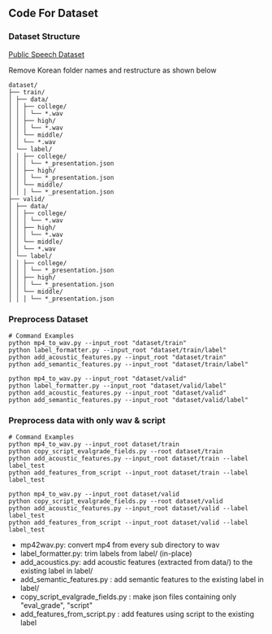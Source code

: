 ## Code For Dataset

### Dataset Structure

[Public Speech Dataset](https://www.aihub.or.kr/aihubdata/data/view.do?pageIndex=1&currMenu=115&topMenu=100&srchOneDataTy=DATA004&srchOptnCnd=OPTNCND001&searchKeyword=&srchDetailCnd=DETAILCND001&srchOrder=ORDER001&srchPagePer=20&srchDataRealmCode=REALM002&srchDataRealmCode=REALM010&aihubDataSe=data&dataSetSn=71663)

Remove Korean folder names and restructure as shown below

```
dataset/
├── train/
│ ├── data/
│ │ ├── college/
│ │ │ └── *.wav
│ │ ├── high/
│ │ │ └── *.wav
│ │ └── middle/
│ │ └── *.wav
│ └── label/
│ │ ├── college/
│ │ │ └── *_presentation.json
│ │ ├── high/
│ │ │ └── *_presentation.json
│ │ └── middle/
│ │ │ └── *_presentation.json
├── valid/
│ ├── data/
│ │ ├── college/
│ │ │ └── *.wav
│ │ ├── high/
│ │ │ └── *.wav
│ │ └── middle/
│ │ └── *.wav
│ └── label/
│ │ ├── college/
│ │ │ └── *_presentation.json
│ │ ├── high/
│ │ │ └── *_presentation.json
│ │ └── middle/
│ │ │ └── *_presentation.json
```

### Preprocess Dataset

```
# Command Examples
python mp4_to_wav.py --input_root "dataset/train"
python label_formatter.py --input_root "dataset/train/label"
python add_acoustic_features.py --input_root "dataset/train"
python add_semantic_features.py --input_root "dataset/train/label"

python mp4_to_wav.py --input_root "dataset/valid"
python label_formatter.py --input_root "dataset/valid/label"
python add_acoustic_features.py --input_root "dataset/valid"
python add_semantic_features.py --input_root "dataset/valid/label"
```

### Preprocess data with only wav & script

```
# Command Examples
python mp4_to_wav.py --input_root dataset/train
python copy_script_evalgrade_fields.py --root dataset/train
python add_acoustic_features.py --input_root dataset/train --label label_test
python add_features_from_script --input_root dataset/train --label label_test

python mp4_to_wav.py --input_root dataset/valid
python copy_script_evalgrade_fields.py --root dataset/valid
python add_acoustic_features.py --input_root dataset/valid --label label_test
python add_features_from_script --input_root dataset/valid --label label_test
```

- mp42wav.py: convert mp4 from every sub directory to wav
- label_formatter.py: trim labels from label/ (in-place)
- add_acoustics.py: add acoustic features (extracted from data/) to the existing label in label/
- add_semantic_features.py : add semantic features to the existing label in label/
- copy_script_evalgrade_fields.py : make json files containing only "eval_grade", "script" 
- add_features_from_script.py : add features using script to the existing label
